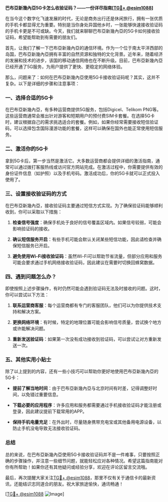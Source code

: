 **巴布亞新幾內亞5G卡怎么收验证码？——一份详尽指南[[TG💪+ @esim1088](https://t.me/s/esim1088)]**

在当今这个数字化飞速发展的时代，无论是商务出行还是休闲旅行，拥有一张优质的手机卡都显得尤为重要。特别是当你身处异国他乡时，一张能够快速接收验证码的手机卡更是不可或缺。今天，我们就来聊聊巴布亞新幾內亞的5G卡如何接收验证码，希望能帮助到有需要的朋友们。

首先，让我们了解一下巴布亞新幾內亞的通信环境。作为一个位于南太平洋西部的岛国，巴布亞新幾內亞拥有丰富的自然资源和独特的文化背景。近年来，随着经济的发展和技术的进步，该国的移动通信网络也在不断升级。目前，巴布亞新幾內亞已经开通了5G服务，为用户提供了更快、更稳定的网络体验。

那么，问题来了：如何在巴布亞新幾內亞使用5G卡接收验证码呢？其实，这并不复杂。以下是详细的步骤和注意事项：

### **一、选择合适的5G卡**

在巴布亞新幾內亞，有多种运营商提供5G服务，包括Digicel、Telikom PNG等。这些运营商通常会推出针对游客和短期用户的预付费SIM卡套餐。在选择5G卡时，建议根据自己的需求挑选适合的套餐。例如，如果你经常需要接收短信验证码，可以选择包含国际漫游功能的套餐，这样可以确保在国外也能正常使用短信服务。

### **二、激活你的5G卡**

拿到5G卡后，第一步当然是激活它。大多数运营商都会提供详细的激活指南，通常可以通过拨打客服热线或访问官方网站完成。在激活过程中，你需要提供有效的身份证件信息（如护照）以及手机号码。激活成功后，你的5G卡就可以正式投入使用了。

### **三、设置接收验证码的方式**

在巴布亞新幾內亞，接收验证码主要通过短信方式实现。为了确保验证码能够顺利收到，你可以采取以下措施：

1. **检查信号强度**：确保手机处于良好的信号覆盖区域内。如果信号较弱，可能会影响验证码的接收。
   
2. **确认短信服务开启**：有些手机可能会默认关闭某些短信功能，因此请检查并确保短信服务已开启。
   
3. **避免使用Wi-Fi接收验证码**：虽然Wi-Fi可以帮助节省流量，但部分应用和服务可能会要求通过手机网络接收验证码，因此建议在需要时切换回蜂窝数据。

### **四、遇到问题怎么办？**

即使按照上述步骤操作，有时仍然可能会遇到验证码无法及时接收的问题。这时，你可以尝试以下方法：

1. **联系运营商客服**：每个运营商都有专门的客服团队，他们可以为你提供技术支持和解决方案。
   
2. **更换网络环境**：有时候，特定的地理位置可能会影响信号质量，尝试换个地方或许能解决问题。
   
3. **重新发送验证码**：如果第一次没有成功接收到验证码，可以尝试让对方重新发送一次。

### **五、其他实用小贴士**

除了以上提到的内容，还有一些小技巧可以帮助你更好地使用巴布亞新幾內亞的5G卡：

- **提前了解当地时间**：由于巴布亞新幾內亞与北京时间有时差，记得调整好时间，以免错过重要信息。
  
- **下载必要的应用程序**：许多应用和服务都需要通过手机接收验证码才能注册或登录，因此建议提前下载常用的APP。

- **保持手机电量充足**：在外出时，尽量随身携带充电宝或其他备用电源设备，以防止手机没电导致无法接收验证码。

### **总结**

总的来说，在巴布亞新幾內亞使用5G卡接收验证码并不是一件难事，只要按照正确的步骤操作，并注意一些细节问题，就能轻松应对各种情况。希望这篇指南能对你有所帮助！如果你还有其他疑问或经验分享，欢迎在评论区留言交流哦。

最后，再次提醒大家关注[TG💪+ @esim1088](https://t.me/s/esim1088)，那里不仅有关于通信卡的最新资讯，还能结识志同道合的朋友。祝大家旅途愉快，通讯畅通！

[[TG💪+ @esim1088](https://t.me/s/esim1088) ![Image](https://i.postimg.cc/4NQfJmqS/Snipaste-2025-05-13-00-14-12.png)]